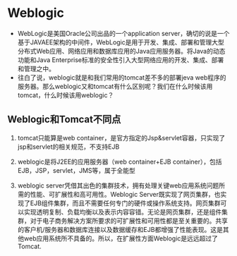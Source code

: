 # Weblogic

- WebLogic是美国Oracle公司出品的一个application server，确切的说是一个基于JAVAEE架构的中间件，WebLogic是用于开发、集成、部署和管理大型分布式Web应用、网络应用和数据库应用的Java应用服务器。将Java的动态功能和Java Enterprise标准的安全性引入大型网络应用的开发、集成、部署和管理之中。
- 往白了说，weblogic就是和我们常用的tomcat差不多的部署jeva web程序的服务器。那么weblogic又和tomcat有什么区别呢？我们在什么时候该用tomcat，什么时候该用weblogic？

## Weblogic和Tomcat不同点

1. tomcat只能算是web container，是官方指定的Jsp&servlet容器，只实现了jsp和servlet的相关规范，不支持EJB

2. weblogic是将J2EE的应用服务器（web container+EJB container），包括EJB，JSP，servlet，JMS等，属于全能型

3. weblogic server凭借其出色的集群技术，拥有处理关键web应用系统问题所需的性能、可扩展性和高可用性。Weblogic Server既实现了网页集群，也实现了EJB组件集群，而且不需要任何专门的硬件或操作系统支持。网页集群可以实现透明复制、负载均衡以及表示内容容错。无论是网页集群，还是组件集群，对于电子商务解决方案所要求的可扩展性和可用性都是至关重要的。共享的客户机/服务器和数据库连接以及数据缓存和EJB都增强了性能表现。这是其他web应用系统所不具备的。所以，在扩展性方面Weblogic是远远超过了Tomcat.

   